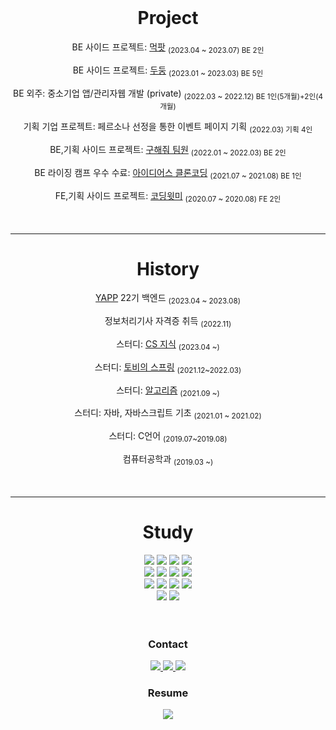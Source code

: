 
<div align="center">
<br>
 
# Project  
<p>BE 사이드 프로젝트:  <a href="https://github.com/YAPP-Github/mukpat-server">먹팟</a> <sub>(2023.04 ~ 2023.07) BE 2인</sub>
<p>BE 사이드 프로젝트:  <a href="https://github.com/Gosrock/DuDoong-Backend">두둥</a> <sub>(2023.01 ~ 2023.03) BE 5인</sub> 
<p>BE 외주: 중소기업 앱/관리자웹 개발 (private) <sub>(2022.03 ~ 2022.12) BE 1인(5개월)+2인(4개월)</sub> 
<p>기획 기업 프로젝트: 페르소나 선정을 통한 이벤트 페이지 기획 <sub>(2022.03) 기획 4인</sub> 
<p>BE,기획 사이드 프로젝트: <a href="https://github.com/whereismyteam/backend_dev_whereismyteam">구해줘 팀원</a> <sub>(2022.01 ~ 2022.03) BE 2인</sub> 
<p>BE 라이징 캠프 우수 수료: <a href="https://github.com/cofls6581/idus-server">아이디어스 클론코딩</a> <sub>(2021.07 ~ 2021.08) BE 1인</sub>
<p>FE,기획 사이드 프로젝트: <a href="https://github.com/cofls6581/CodingWithMePublic">코딩윗미</a> <sub>(2020.07 ~ 2020.08) FE 2인</sub> 
<br><br><br>
 
 - - -
 
# History  
<p><a href="https://www.yapp.co.kr/">YAPP</a> 22기 백엔드 <sub>(2023.04 ~ 2023.08)</sub>
<p>정보처리기사 자격증 취득 <sub>(2022.11)</sub>
<p>스터디: <a href="https://github.com/YAPP-Github/22nd-Study-CS">CS 지식</a> <sub>(2023.04 ~)</sub>
<p>스터디: <a href="https://cofls6581.tistory.com/136">토비의 스프링</a> <sub>(2021.12~2022.03)</sub>
<p>스터디: <a href="https://github.com/cofls6581/hongjangal">알고리즘</a> <sub>(2021.09 ~)</sub>
<p>스터디: 자바, 자바스크립트 기초 <sub>(2021.01 ~ 2021.02)</sub>
<p>스터디: C언어 <sub>(2019.07~2019.08)</sub>
<p> 컴퓨터공학과 <sub>(2019.03 ~)</sub> 
<br><br><br>
 
 - - -
 
# Study
<img src="https://img.shields.io/badge/C-A8B9CC?style=flat-square&logoColor=white"> 
<img src="https://img.shields.io/badge/C++-00599C?style=flat-square&logo=C++&logoColor=white">
<img src="https://img.shields.io/badge/Java-007396?style=flat-square&logo=Java&logoColor=white">
<img src="https://img.shields.io/badge/kotlin-7F52FF?style=flat-square&logo=kotlin&logoColor=white">
<br>
<img src="https://img.shields.io/badge/Spring-6DB33F?style=for-the-badge&logo=Spring&logoColor=white"> 
<img src="https://img.shields.io/badge/MySQL-4479A1?style=for-the-badge&logo=MySQL&logoColor=white">
<img src="https://img.shields.io/badge/mariadb-003545?style=for-the-badge&logo=mariadb&logoColor=white">
<img src="https://img.shields.io/badge/Redis-DC382D?style=for-the-badge&logo=Redis&logoColor=white">
<br>
<img src="https://img.shields.io/badge/Docker-2496ED?style=for-the-badge&logo=Docker&logoColor=white">
<img src="https://img.shields.io/badge/GitHubActions-2088FF?style=for-the-badge&logo=githubactions&logoColor=white"> 
<img src="https://img.shields.io/badge/Kubernetes-326CE5?style=for-the-badge&logo=Kubernetes&logoColor=white">
<img src="https://img.shields.io/badge/jenkins-D24939?style=for-the-badge&logo=jenkins&logoColor=white">
<br>
<img src="https://img.shields.io/badge/AmazonAWS-232F3E?style=for-the-badge&logo=Amazon AWS&logoColor=white">
<img src="https://img.shields.io/badge/firebase-FFCA28?style=for-the-badge&logo=firebase&logoColor=white">
<br><br><br>
 
### Contact
<a href="mailto:cofls6581@naver.com" target="_blank">
<img src="https://img.shields.io/badge/mail-d14836?style=flat-squarel&logoColor=white alt=mail"/> </a>
<a href="https://cofls6581.tistory.com/">
<img src="https://img.shields.io/badge/Tistory-184D66?style=flat-square&logoColor=white"> </a>
<a href="https://www.linkedin.com/in/%EC%B1%84%EB%A6%B0-%EC%9D%B4-a902b0227/" >
<img src="https://img.shields.io/badge/linkedin-%231E77B5.svg?&style=flat-square&logoColor=white alt=linkedin" /> </a>

### Resume  
<a href="https://emphasized-payment-26d.notion.site/34a14a2290574346a091eff4452be38a?pvs=4">
<img src="https://img.shields.io/badge/Notion-000000?style=flat-square&logo=notion&logoColor=white"> </a>  

</div>
